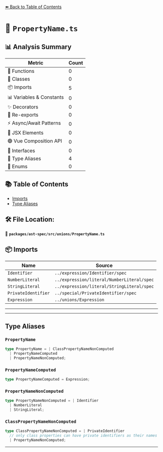 [⬅️ Back to Table of Contents](../../../../index.md)

# 📄 `PropertyName.ts`

## 📊 Analysis Summary

| Metric | Count |
|--------|-------|
| 🔧 Functions | 0 |
| 🧱 Classes | 0 |
| 📦 Imports | 5 |
| 📊 Variables & Constants | 0 |
| ✨ Decorators | 0 |
| 🔄 Re-exports | 0 |
| ⚡ Async/Await Patterns | 0 |
| 💠 JSX Elements | 0 |
| 🟢 Vue Composition API | 0 |
| 📐 Interfaces | 0 |
| 📑 Type Aliases | 4 |
| 🎯 Enums | 0 |

## 📚 Table of Contents

- [Imports](#imports)
- [Type Aliases](#type-aliases)

## 🛠️ File Location:
📂 **`packages/ast-spec/src/unions/PropertyName.ts`**

## 📦 Imports

| Name | Source |
|------|--------|
| `Identifier` | `../expression/Identifier/spec` |
| `NumberLiteral` | `../expression/literal/NumberLiteral/spec` |
| `StringLiteral` | `../expression/literal/StringLiteral/spec` |
| `PrivateIdentifier` | `../special/PrivateIdentifier/spec` |
| `Expression` | `../unions/Expression` |


---


---

## Type Aliases

### `PropertyName`

```ts
type PropertyName = | ClassPropertyNameNonComputed
  | PropertyNameComputed
  | PropertyNameNonComputed;
```

### `PropertyNameComputed`

```ts
type PropertyNameComputed = Expression;
```

### `PropertyNameNonComputed`

```ts
type PropertyNameNonComputed = | Identifier
  | NumberLiteral
  | StringLiteral;
```

### `ClassPropertyNameNonComputed`

```ts
type ClassPropertyNameNonComputed = | PrivateIdentifier
  // only class properties can have private identifiers as their names
  | PropertyNameNonComputed;
```


---